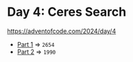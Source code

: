 # Day 4: Ceres Search
https://adventofcode.com/2024/day/4

* [Part 1](./puzzle1.py) => `2654`
* [Part 2](./puzzle2.py) => `1990`
